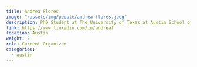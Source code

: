 ```yaml
---
title: Andrea Flores
image: "/assets/img/people/andrea-flores.jpeg"
description: PhD Student at The University of Texas at Austin School of Information
link: https://www.linkedin.com/in/andreaf
location: Austin
weight: 2
role: Current Organizer
categories:
  - austin
---
```

